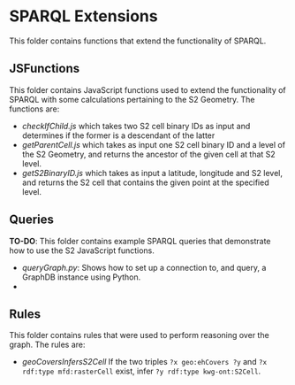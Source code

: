 # SPARQL Extensions

This folder contains functions that extend the functionality of SPARQL.

## JSFunctions
This folder contains JavaScript functions used to extend the functionality of SPARQL with some calculations pertaining to the S2 Geometry. The functions are:
- *checkIfChild.js* which takes two S2 cell binary IDs as input and determines if the former is a descendant of the latter
- *getParentCell.js* which takes as input one S2 cell binary ID and a level of the S2 Geometry, and returns the ancestor of the given cell at that S2 level.
- *getS2BinaryID.js* which takes as input a latitude, longitude and S2 level, and returns the S2 cell that contains the given point at the specified level.

## Queries
**TO-DO**: This folder contains example SPARQL queries that demonstrate how to use the S2 JavaScript functions.
- <i>queryGraph.py</i>: Shows how to set up a connection to, and query, a GraphDB instance using Python.
- 

## Rules
This folder contains rules that were used to perform reasoning over the graph. The rules are:
- *geoCoversInfersS2Cell* If the two triples `?x geo:ehCovers ?y` and `?x rdf:type mfd:rasterCell` exist, infer
`?y rdf:type kwg-ont:S2Cell`.

